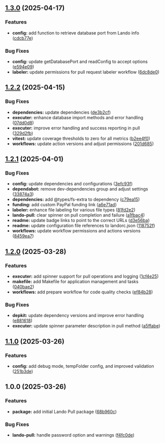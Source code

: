 ## [1.3.0](https://github.com/SP-Packages/lando-pull/compare/v1.2.2...v1.3.0) (2025-04-17)

### Features

* **config:** add function to retrieve database port from Lando info ([cdcb77e](https://github.com/SP-Packages/lando-pull/commit/cdcb77e1eaa13e0e1e8ecbf6c79c3dbf744ad0f0))

### Bug Fixes

* **config:** update getDatabasePort and readConfig to accept options ([e594e09](https://github.com/SP-Packages/lando-pull/commit/e594e09ec2065302071ead9786d55061c81bfd0d))
* **labeler:** update permissions for pull request labeler workflow ([6dc8de0](https://github.com/SP-Packages/lando-pull/commit/6dc8de0bf8a6b2f673f46e3cd70edaba5c9e523b))

## [1.2.2](https://github.com/SP-Packages/lando-pull/compare/v1.2.1...v1.2.2) (2025-04-15)

### Bug Fixes

* **dependencies:** update dependencies ([de3b2cf](https://github.com/SP-Packages/lando-pull/commit/de3b2cfb9415bd915ee0d57e9fffd55f79c65d95))
* **executer:** enhance database import methods and error handling ([07dd0d8](https://github.com/SP-Packages/lando-pull/commit/07dd0d8d6943f98e4e92dda9a20eccd76dea23bd))
* **executer:** improve error handling and success reporting in pull ([329d2fb](https://github.com/SP-Packages/lando-pull/commit/329d2fb8ecd98e4e57ff063b29d1ff9ca761b9b2))
* **vitest:** update coverage thresholds to zero for all metrics ([b2ee4f0](https://github.com/SP-Packages/lando-pull/commit/b2ee4f02d20ce953470c4f3355eb7a04fd5cd524))
* **workflows:** update action versions and adjust permissions ([201d685](https://github.com/SP-Packages/lando-pull/commit/201d685dd30547cff4ce3febd75b70489267bcef))

## [1.2.1](https://github.com/SP-Packages/lando-pull/compare/v1.2.0...v1.2.1) (2025-04-01)

### Bug Fixes

* **config:** update dependencies and configurations ([3efc93f](https://github.com/SP-Packages/lando-pull/commit/3efc93f16e82a0cc2af0820e2d727302ff613404))
* **dependabot:** remove dev-dependencies group and adjust settings ([33874a3](https://github.com/SP-Packages/lando-pull/commit/33874a31d8ef764d43256e692de535b716622f12))
* **dependencies:** add @types/fs-extra to dependency ([c79ea15](https://github.com/SP-Packages/lando-pull/commit/c79ea15a2bb78f8c7346e5da6dfd5f12b50ed00c))
* **funding:** add custom PayPal funding link ([a6e71ad](https://github.com/SP-Packages/lando-pull/commit/a6e71ad96cbf140bb1796a0312261aa2f8fd8a3a))
* **labeler:** enhance file labeling for various file types ([81fd2e2](https://github.com/SP-Packages/lando-pull/commit/81fd2e2ba0cfc65fefe12162c19284a13e49922c))
* **lando-pull:** clear spinner on pull completion and failure ([a1fbac4](https://github.com/SP-Packages/lando-pull/commit/a1fbac477ad55f512bae5cba29df44fcd7a24432))
* **readme:** update badge links to point to the correct URLs ([d3e56ba](https://github.com/SP-Packages/lando-pull/commit/d3e56ba6b1434af33bb41a1821552f85a54de626))
* **readme:** update configuration file references to landorc.json ([118752f](https://github.com/SP-Packages/lando-pull/commit/118752f75e350b53fd78cce5cd3f2148e6dc3229))
* **workflows:** update workflow permissions and actions versions ([8459ea7](https://github.com/SP-Packages/lando-pull/commit/8459ea766e6764be7c899c20d1799142e4ef3bb2))

## [1.2.0](https://github.com/SP-Packages/lando-pull/compare/v1.1.0...v1.2.0) (2025-03-28)

### Features

* **executer:** add spinner support for pull operations and logging ([1cf4e25](https://github.com/SP-Packages/lando-pull/commit/1cf4e25370e3e2cd67c320be0ea9199cf3ab6f55))
* **makefile:** add Makefile for application management and tasks ([040bae2](https://github.com/SP-Packages/lando-pull/commit/040bae2b1cd0bb683db38d604775631244196571))
* **workflows:** add prepare workflow for code quality checks ([ef84b28](https://github.com/SP-Packages/lando-pull/commit/ef84b28ec895cf6ced0765d9b7215bd7b613b62e))

### Bug Fixes

* **depkit:** update dependency versions and improve error handling ([e881618](https://github.com/SP-Packages/lando-pull/commit/e8816180ba8e7e016f33635eb74643d357c2ee71))
* **executer:** update spinner parameter description in pull method ([a5ffabe](https://github.com/SP-Packages/lando-pull/commit/a5ffabec9670bdb5fe71338f0261c11d203ab849))

## [1.1.0](https://github.com/SP-Packages/lando-pull/compare/v1.0.0...v1.1.0) (2025-03-26)

### Features

* **config:** add debug mode, tempFolder config, and improved validation ([251b3de](https://github.com/SP-Packages/lando-pull/commit/251b3de61b31fd5a82db81eb7eb90cb89ca6cd34))

## 1.0.0 (2025-03-26)

### Features

* **package:** add initial Lando Pull package ([68b960c](https://github.com/SP-Packages/lando-pull/commit/68b960cb049f4f9932dac7541c8fd953d63de896))

### Bug Fixes

* **lando-pull:** handle password option and warnings ([f4fc0de](https://github.com/SP-Packages/lando-pull/commit/f4fc0de65ee2fe3cc3b95844641127c2aaeaa7bd))

